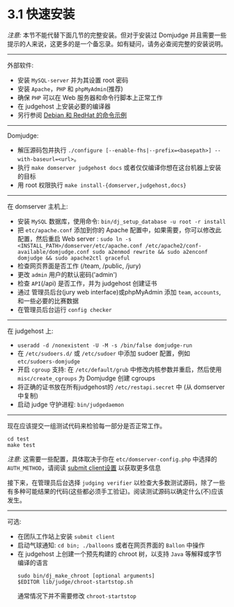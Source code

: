 # 3.1 快速安装

_注意:_ 本节不能代替下面几节的完整安装。但对于安装过 Domjudge 并且需要一些提示的人来说，这更多的是一个备忘录。如有疑问，请务必查阅完整的安装说明。

----

外部软件:

* 安装 `MySQL-server` 并为其设置 root 密码
* 安装 `Apache`，`PHP` 和 `phpMyAdmin`\(推荐\)
* 确保 `PHP` 可以在 Web 服务器和命令行脚本上正常工作
* 在 judgehost 上安装必要的编译器
* 另行参阅 [Debian 和 RedHat 的命令示例](3.2-prerequisites.md)

----

Domjudge:

* 解压源码包并执行 `./configure [--enable-fhs|--prefix=<basepath>] --with-baseurl=<url>`。
* 执行 `make domserver judgehost docs` 或者仅仅编译你想在这台机器上安装的目标
* 用 root 权限执行 `make install-{domserver,judgehost,docs}`

----

在 domserver 主机上:

* 安装 `MySQL` 数据库，使用命令: `bin/dj_setup_database -u root -r install`
* 把 `etc/apache.conf` 添加到你的 Apache 配置中，如果需要，你可以修改此配置，然后重启 Web server : `sudo ln -s <INSTALL_PATH>/domserver/etc/apache.conf /etc/apache2/conf-available/domjudge.conf sudo a2enmod rewrite && sudo a2enconf domjudge && sudo apache2ctl graceful`
* 检查网页界面是否工作 (/team, /public, /jury)
* 更改 `admin` 用户的默认密码('admin')
* 检查 `API`(/api) 是否工作，并为 judgehost 创建证书
* 通过 管理员后台(jury web interface)或phpMyAdmin 添加 `team`, `accounts`, 和一些必要的比赛数据
* 在管理员后台运行 `config checker`

----

在 judgehost 上:

* `useradd -d /nonexistent -U -M -s /bin/false domjudge-run`
* 在 `/etc/sudoers.d/` 或 `/etc/sudoer` 中添加 sudoer 配置，例如`etc/sudoers-domjudge`
* 开启 `cgroup` 支持: 在 `/etc/default/grub` 中修改内核参数并重启，然后使用 `misc/create_cgroups` 为 Domjudge 创建 cgroups
* 将正确的证书放在所有judgehost的 `/etc/restapi.secret` 中 (从 domserver 中复制)
* 启动 judge 守护进程: `bin/judgedaemon`

----

现在应该提交一组测试代码来检验每一部分是否正常工作。
```shell
cd test
make test
```
_注意:_ 这需要一些配置，具体取决于你在 `etc/domserver-config.php` 中选择的 `AUTH_METHOD`，请阅读 [submit client设置](3.8-building-and-installing-the-submit-client.md) 以获取更多信息

接下来，在管理员后台选择 `judging verifier` 以检查大多数测试源码，除了一些有多种可能结果的代码(这些都必须手工验证)。阅读测试源码以确定什么(不)应该发生。

----

可选:

* 在团队工作站上安装 `submit client`
* 启动气球通知: `cd bin; ./balloons` 或者在网页界面的 `Ballon` 中操作
* 在 judgehost 上创建一个预先构建的 chroot 树，以支持 `Java` 等解释或字节编译的语言
  ```shell
  sudo bin/dj_make_chroot [optional arguments]
  $EDITOR lib/judge/chroot-startstop.sh
  ```
  通常情况下并不需要修改 `chroot-startstop`

